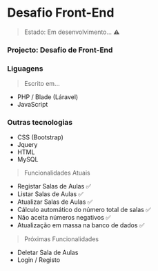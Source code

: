 # Desafio Front-End
> Estado: Em desenvolvimento... ⚠️

### Projecto: Desafio de Front-End

### Liguagens
> Escrito em...
+ PHP / Blade (Láravel)
+ JavaScript

### Outras tecnologias
+ CSS (Bootstrap)
+ Jquery
+ HTML
+ MySQL

> Funcionalidades Atuais
* Registar Salas de Aulas ✅
* Listar Salas de Aulas ✅
* Atualizar Salas de Aulas ✅
* Cálculo automático do número total de salas ✅
* Não aceita números negativos ✅
* Atualização em massa na banco de dados ✅

> Próximas Funcionalidades
- Deletar Sala de Aulas
- Login / Registo


